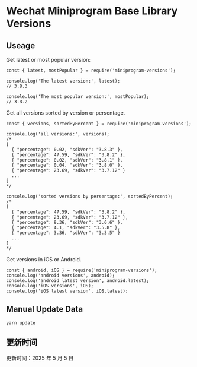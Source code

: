
# Wechat Miniprogram Base Library Versions

## Useage

Get latest or most popular version:

```;
const { latest, mostPopular } = require('miniprogram-versions');

console.log('The latest version:', latest);
// 3.8.3

console.log('The most popular version:', mostPopular);
// 3.8.2

```

Get all versions sorted by version or persentage.

```
const { versions, sortedByPercent } = require('miniprogram-versions');

console.log('all versions:', versions);
/*
[
  { "percentage": 0.02, "sdkVer": "3.8.3" },
  { "percentage": 47.59, "sdkVer": "3.8.2" },
  { "percentage": 0.02, "sdkVer": "3.8.1" },
  { "percentage": 0.04, "sdkVer": "3.8.0" },
  { "percentage": 23.69, "sdkVer": "3.7.12" }
  ...
]
*/

console.log('sorted versions by persentage:', sortedByPercent);
/*
[
  { "percentage": 47.59, "sdkVer": "3.8.2" },
  { "percentage": 23.69, "sdkVer": "3.7.12" },
  { "percentage": 9.36, "sdkVer": "3.6.6" },
  { "percentage": 4.1, "sdkVer": "3.5.8" },
  { "percentage": 3.36, "sdkVer": "3.3.5" }
  ...
]
*/
```

Get versions in iOS or Android.

```
const { android, iOS } = require('miniprogram-versions');
console.log('android versions', android);
console.log('android latest version', android.latest);
console.log('iOS versions', iOS);
console.log('iOS latest version', iOS.latest);
```

## Manual Update Data

```
yarn update
```

## 更新时间

更新时间：2025 年 5 月 5 日
